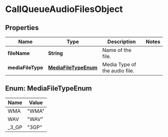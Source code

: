 <!--  Copyright 2025 Cisco Systems Inc.

Permission is hereby granted, free of charge, to any person obtaining a copy
of this software and associated documentation files (the "Software"), to deal
in the Software without restriction, including without limitation the rights
to use, copy, modify, merge, publish, distribute, sublicense, and/or sell
copies of the Software, and to permit persons to whom the Software is
furnished to do so, subject to the following conditions:

The above copyright notice and this permission notice shall be included in
all copies or substantial portions of the Software.

THE SOFTWARE IS PROVIDED "AS IS", WITHOUT WARRANTY OF ANY KIND, EXPRESS OR
IMPLIED, INCLUDING BUT NOT LIMITED TO THE WARRANTIES OF MERCHANTABILITY,
FITNESS FOR A PARTICULAR PURPOSE AND NONINFRINGEMENT. IN NO EVENT SHALL THE
AUTHORS OR COPYRIGHT HOLDERS BE LIABLE FOR ANY CLAIM, DAMAGES OR OTHER
LIABILITY, WHETHER IN AN ACTION OF CONTRACT, TORT OR OTHERWISE, ARISING FROM,
OUT OF OR IN CONNECTION WITH THE SOFTWARE OR THE USE OR OTHER DEALINGS IN
THE SOFTWARE.-->


# CallQueueAudioFilesObject


## Properties

| Name | Type | Description | Notes |
|------------ | ------------- | ------------- | -------------|
|**fileName** | **String** | Name of the file. |  |
|**mediaFileType** | [**MediaFileTypeEnum**](#MediaFileTypeEnum) | Media Type of the audio file. |  |



## Enum: MediaFileTypeEnum

| Name | Value |
|---- | -----|
| WMA | &quot;WMA&quot; |
| WAV | &quot;WAV&quot; |
| _3_GP | &quot;3GP&quot; |




